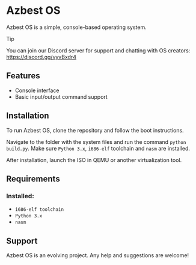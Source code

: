 # Azbest OS

Azbest OS is a simple, console-based operating system.

> [!TIP]
> You can join our Discord server for support and chatting with OS creators: https://discord.gg/vyvBxdr4

## Features

- Console interface
- Basic input/output command support

## Installation

To run Azbest OS, clone the repository and follow the boot instructions.

Navigate to the folder with the system files and run the command `python build.py`. 
Make sure `Python 3.x`, `i686-elf` toolchain and `nasm` are installed.

After installation, launch the ISO in QEMU or another virtualization tool.

## Requirements
### Installed:
- `i686-elf toolchain`
- `Python 3.x`
- `nasm`

## Support

Azbest OS is an evolving project. Any help and suggestions are welcome!
